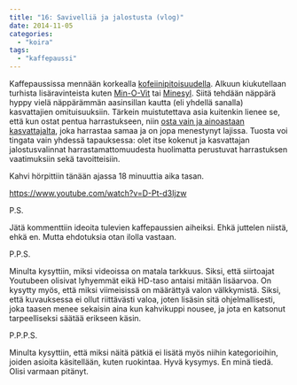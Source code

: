 ```yaml
---
title: "16: Savivelliä ja jalostusta (vlog)"
date: 2014-11-05
categories: 
  - "koira"
tags: 
  - "kaffepaussi"
---
```


Kaffepaussissa mennään korkealla [kofeiinipitoisuudella](https://www.katiska.eu/terveys/myrkyt-terveys/kofeiini/ "Kofeiini"). Alkuun kiukutellaan turhista lisäravinteista kuten [Min-O-Vit](https://www.katiska.eu/ruokinta/lisaravinteet/koiraihmisiakin-huijataan/ "Koiraihmisiäkin huijataan") tai [Minesyl](https://www.katiska.eu/tieto/monivitamiinit-ja-mineraalit/hevosmiehiakin-huijataan/ "Hevosmiehiäkin huijataan"). Siitä tehdään näppärä hyppy vielä näppärämmän aasinsillan kautta (eli yhdellä sanalla) kasvattajien omituisuuksiin. Tärkein muistutettava asia kuitenkin lienee se, että kun ostat pentua harrastukseen, niin [osta vain ja ainoastaan kasvattajalta](https://www.katiska.eu/katiska/puruvoima/pennunostajan-saanto-1/ "Pennunostajan sääntö #1"), joka harrastaa samaa ja on jopa menestynyt lajissa. Tuosta voi tingata vain yhdessä tapauksessa: olet itse kokenut ja kasvattajan jalostusvalinnat harrastamattomuudesta huolimatta perustuvat harrastuksen vaatimuksiin sekä tavoitteisiin.

<!--more-->

Kahvi hörpittiin tänään ajassa 18 minuuttia aika tasan.

https://www.youtube.com/watch?v=D-Pt-d3Ijzw

P.S.

Jätä kommenttiin ideoita tulevien kaffepaussien aiheiksi. Ehkä juttelen niistä, ehkä en. Mutta ehdotuksia otan ilolla vastaan.

P.P.S.

Minulta kysyttiin, miksi videoissa on matala tarkkuus. Siksi, että siirtoajat Youtubeen olisivat lyhyemmät eikä HD-taso antaisi mitään lisäarvoa. On kysytty myös, että miksi viimeisissä on määrättyä valon välkkymistä. Siksi, että kuvauksessa ei ollut riittävästi valoa, joten lisäsin sitä ohjelmallisesti, joka taasen menee sekaisin aina kun kahvikuppi nousee, ja jota en katsonut tarpeelliseksi säätää erikseen käsin.

P.P.P.S.

Minulta kysyttiin, että miksi näitä pätkiä ei lisätä myös niihin kategorioihin, joiden asioita käsitellään, kuten ruokintaa. Hyvä kysymys. En minä tiedä. Olisi varmaan pitänyt.
